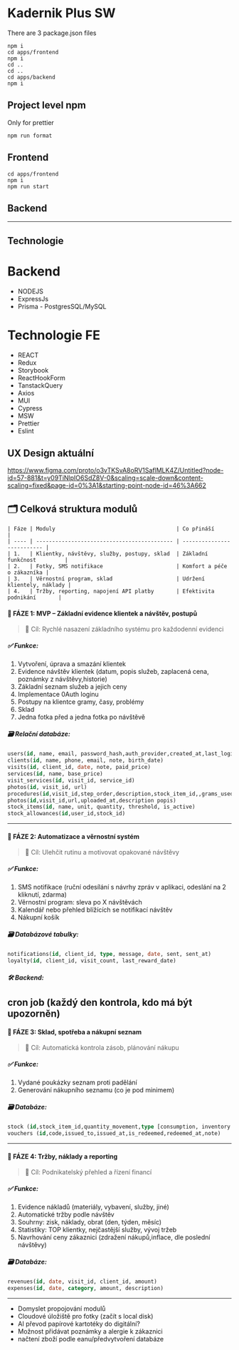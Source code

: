 # Kadernik Plus SW

There are 3 package.json files

```
npm i
cd apps/frontend
npm i
cd ..
cd ..
cd apps/backend
npm i
```

## Project level npm

Only for prettier

```
npm run format
```

## Frontend

```
cd apps/frontend
npm i
npm run start
```

## Backend

---

## Technologie

# Backend

- NODEJS
- ExpressJs
- Prisma - PostgresSQL/MySQL

# Technologie FE

- REACT
- Redux
- Storybook
- ReactHookForm
- TanstackQuery
- Axios
- MUI
- Cypress
- MSW
- Prettier
- Eslint

## UX Design aktuální

https://www.figma.com/proto/o3vTKSvA8oRV1SaflMLK4Z/Untitled?node-id=57-881&t=y09TiNlpIO6SdZ8V-0&scaling=scale-down&content-scaling=fixed&page-id=0%3A1&starting-point-node-id=46%3A662

## 🗂️ Celková struktura modulů

```
| Fáze | Moduly                                      | Co přináší                 |
| ---- | ------------------------------------------- | -------------------------- |
| 1.   | Klientky, návštěvy, služby, postupy, sklad  | Základní funkčnost         |
| 2.   | Fotky, SMS notifikace                       | Komfort a péče o zákazníka |
| 3.   | Věrnostní program, sklad                    | Udržení klientely, náklady |
| 4.   | Tržby, reporting, napojení API platby       | Efektivita podnikání       |
```

#### 🔹 FÁZE 1: MVP – Základní evidence klientek a návštěv, postupů

> 🎯 Cíl: Rychlé nasazení základního systému pro každodenní evidenci

##### ✅ Funkce:

1. Vytvoření, úprava a smazání klientek
2. Evidence návštěv klientek (datum, popis služeb, zaplacená cena, poznámky z návštěvy,historie)
3. Základní seznam služeb a jejich ceny
4. Implementace 0Auth loginu
5. Postupy na klientce gramy, časy, problémy
6. Sklad
7. Jedna fotka před a jedna fotka po návštěvě

##### 🗃️ Relační databáze:

```sql
users(id, name, email, password_hash,auth_provider,created_at,last_login)
clients(id, name, phone, email, note, birth_date)
visits(id, client_id, date, note, paid_price)
services(id, name, base_price)
visit_services(id, visit_id, service_id)
photos(id, visit_id, url)
procedures(id,visit_id,step_order,description,stock_item_id,,grams_used,time_minutes,issue,created_at)
photos(id,visit_id,url,uploaded_at,description popis)
stock_items(id, name, unit, quantity, threshold, is_active)
stock_allowances(id,user_id,stock_id)
```

---

#### 🔹 FÁZE 2: Automatizace a věrnostní systém

> 🎯 Cíl: Ulehčit rutinu a motivovat opakované návštěvy

##### ✅ Funkce:

1. SMS notifikace (ruční odesílání s návrhy zpráv v aplikaci, odeslání na 2 kliknutí, zdarma)
2. Věrnostní program: sleva po X návštěvách
3. Kalendář nebo přehled blížících se notifikací návštěv
4. Nákupní košík

##### 🗃️ Databázové tabulky:

```sql
notifications(id, client_id, type, message, date, sent, sent_at)
loyalty(id, client_id, visit_count, last_reward_date)

```

##### 🛠️ Backend:

## cron job (každý den kontrola, kdo má být upozorněn)

#### 🔹 FÁZE 3: Sklad, spotřeba a nákupní seznam

> 🎯 Cíl: Automatická kontrola zásob, plánování nákupu

##### ✅ Funkce:

1. Vydané poukázky seznam proti padělání
2. Generování nákupního seznamu (co je pod minimem)

##### 🗃️ Databáze:

```sql
stock (id,stock_item_id,quantity_movement,type [consumption, inventory diff],created_at,added_by)
vouchers (id,code,issued_to,issued_at,is_redeemed,redeemed_at,note)
```

---

#### 🔹 FÁZE 4: Tržby, náklady a reporting

> 🎯 Cíl: Podnikatelský přehled a řízení financí

##### ✅ Funkce:

1. Evidence nákladů (materiály, vybavení, služby, jiné)
2. Automatické tržby podle návštěv
3. Souhrny: zisk, náklady, obrat (den, týden, měsíc)
4. Statistiky: TOP klientky, nejčastější služby, vývoj tržeb
5. Navrhování ceny zákaznici (zdražení nákupů,inflace, dle poslední návštěvy)

##### 🗃️ Databáze:

```sql
revenues(id, date, visit_id, client_id, amount)
expenses(id, date, category, amount, description)
```

---

- Domyslet propojování modulů
- Cloudové úložiště pro fotky (začít s local disk)
- AI převod papírové kartotéky do digitální?
- Možnost přidávat poznámky a alergie k zákaznici
- načtení zboží podle eanu/předvytvoření databáze
